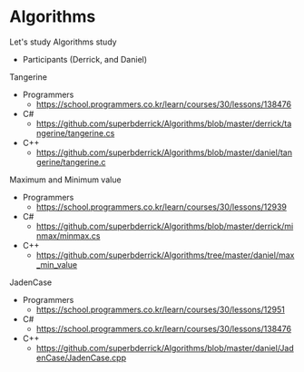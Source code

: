 # Algorithms

Let's study Algorithms study
- Participants (Derrick, and Daniel)



Tangerine 
- Programmers
    - https://school.programmers.co.kr/learn/courses/30/lessons/138476
- C# 
    - https://github.com/superbderrick/Algorithms/blob/master/derrick/tangerine/tangerine.cs
- C++ 
    - https://github.com/superbderrick/Algorithms/blob/master/daniel/tangerine/tangerine.c


Maximum and Minimum value
- Programmers
    - https://school.programmers.co.kr/learn/courses/30/lessons/12939
- C# 
    - https://github.com/superbderrick/Algorithms/blob/master/derrick/minmax/minmax.cs
- C++ 
    - https://github.com/superbderrick/Algorithms/tree/master/daniel/max_min_value


JadenCase
- Programmers
    - https://school.programmers.co.kr/learn/courses/30/lessons/12951
- C# 
    - https://school.programmers.co.kr/learn/courses/30/lessons/138476
- C++ 
    - https://github.com/superbderrick/Algorithms/blob/master/daniel/JadenCase/JadenCase.cpp

    